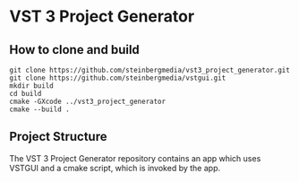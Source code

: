 # VST 3 Project Generator

## How to clone and build

```
git clone https://github.com/steinbergmedia/vst3_project_generator.git
git clone https://github.com/steinbergmedia/vstgui.git
mkdir build
cd build
cmake -GXcode ../vst3_project_generator
cmake --build .
```

## Project Structure

The VST 3 Project Generator repository contains an app which uses VSTGUI and a cmake script, which is invoked by the app.